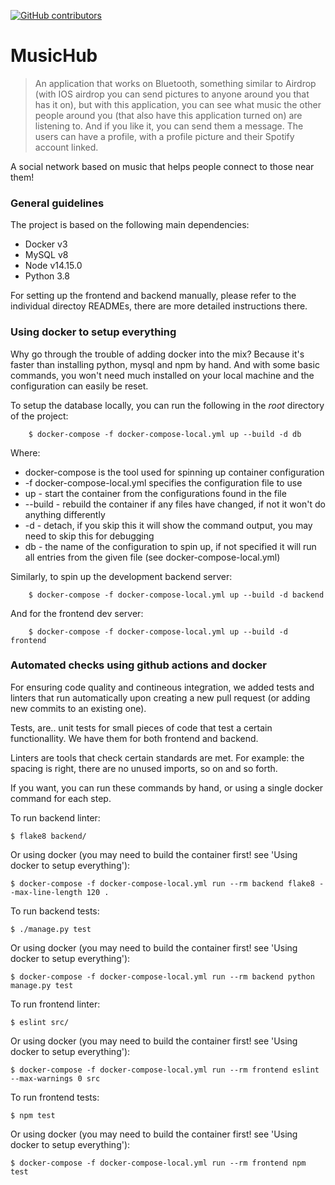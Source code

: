 [![GitHub contributors](https://img.shields.io/badge/contributors-8-green?style=for-the-badge)]()


# MusicHub

> An application that works on Bluetooth, something similar to Airdrop (with IOS airdrop you can send pictures to anyone around you that has it on), but with this application, you can see what music the other people around you (that also have this application turned on) are listening to. And if you like it, you can send them a message. The users can have a profile, with a profile picture and their Spotify account linked.

A social network based on music that helps people connect to those near them!


### General guidelines

The project is based on the following main dependencies:
* Docker v3
* MySQL v8
* Node v14.15.0
* Python 3.8

For setting up the frontend and backend manually, please refer to the individual directoy READMEs, there are more detailed instructions there.

### Using docker to setup everything

Why go through the trouble of adding docker into the mix? Because it's faster than installing python, mysql and npm by hand.
And with some basic commands, you won't need much installed on your local machine and the configuration can easily be reset.

To setup the database locally, you can run the following in the *root* directory of the project:
```
    $ docker-compose -f docker-compose-local.yml up --build -d db
```

Where:
* docker-compose is the tool used for spinning up container configuration
* -f docker-compose-local.yml specifies the configuration file to use
* up - start the container from the configurations found in the file
* --build - rebuild the container if any files have changed, if not it won't do anything differently
* -d - detach, if you skip this it will show the command output, you may need to skip this for debugging
* db - the name of the configuration to spin up, if not specified it will run all entries from the given file (see docker-compose-local.yml)

Similarly, to spin up the development backend server:
```
    $ docker-compose -f docker-compose-local.yml up --build -d backend
```

And for the frontend dev server:
```
    $ docker-compose -f docker-compose-local.yml up --build -d frontend
```


### Automated checks using github actions and docker

For ensuring code quality and contineous integration, we added tests and linters that run automatically upon creating a new pull request (or adding new commits to an existing one).

Tests, are.. unit tests for small pieces of code that test a certain functionallity. We have them for both frontend and backend.

Linters are tools that check certain standards are met. For example: the spacing is right, there are no unused imports, so on and so forth.

If you want, you can run these commands by hand, or using a single docker command for each step.

To run backend linter:
```
$ flake8 backend/
```
Or using docker (you may need to build the container first! see 'Using docker to setup everything'):
```
$ docker-compose -f docker-compose-local.yml run --rm backend flake8 --max-line-length 120 .
```

To run backend tests:
```
$ ./manage.py test
```

Or using docker (you may need to build the container first! see 'Using docker to setup everything'):
```
$ docker-compose -f docker-compose-local.yml run --rm backend python manage.py test
```

To run frontend linter:
```
$ eslint src/
```

Or using docker (you may need to build the container first! see 'Using docker to setup everything'):
```
$ docker-compose -f docker-compose-local.yml run --rm frontend eslint --max-warnings 0 src
```

To run frontend tests:
```
$ npm test
```

Or using docker (you may need to build the container first! see 'Using docker to setup everything'):
```
$ docker-compose -f docker-compose-local.yml run --rm frontend npm test
```
